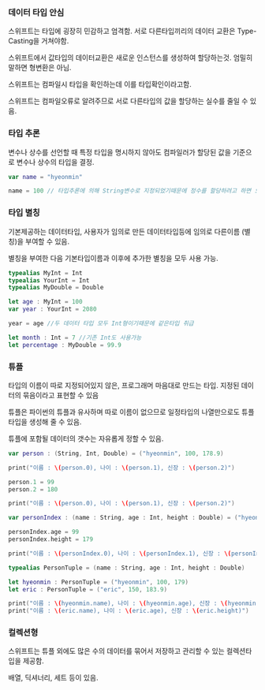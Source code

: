 <h3>데이터 타입 안심</h3>

스위프트는 타입에 굉장히 민감하고 엄격함. 서로 다른타입끼리의 데이터 교환은 Type-Casting을 거쳐야함.

스위프트에서 값타입의 데이터교환은 새로운 인스턴스를 생성하여 할당하는것. 엄밀히 말하면 형변환은 아님.

스위프트는 컴파일시 타입을 확인하는데 이를 타입확인이라고함.

스위프트는 컴파일오류로 알려주므로 서로 다른타입의 값을 할당하는 실수를 줄일 수 있음.

<h3>타입 추론</h3>

변수나 상수를 선언할 때 특정 타입을 명시하지 않아도 컴파일러가 할당된 값을 기준으로 변수나 상수의 타입을 결정.

```swift
var name = "hyeonmin"

name = 100 // 타입추론에 의해 String변수로 지정되었기때문에 정수를 할당하려고 하면 오류가 발생됨.
```

<h3>타입 별칭</h3>

기본제공하는 데이터타입, 사용자가 임의로 만든 데이터타입등에 임의로 다른이름 (별칭)을 부여할 수 있음.

별칭을 부여한 다음 기본타입이름과 이후에 추가한 별칭을 모두 사용 가능.

```swift
typealias MyInt = Int
typealias YourInt = Int
typealias MyDouble = Double

let age : MyInt = 100
var year : YourInt = 2080

year = age //두 데이터 타입 모두 Int형이기때문에 같은타입 취급

let month : Int = 7 //기존 Int도 사용가능
let percentage : MyDouble = 99.9
```

<h3>튜플</h3>

타입의 이름이 따로 지정되어있지 않은, 프로그래머 마음대로 만드는 타입. 지정된 데이터의 묶음이라고 표현할 수 있음

튜플은 파이썬의 튜플과 유사하며 따로 이름이 없으므로 일정타입의 나열만으로도 튜플타입을 생성해 줄 수 있음.

튜플에 포함될 데이터의 갯수는 자유롭게 정할 수 있음.

```swift
var person : (String, Int, Double) = ("hyeonmin", 100, 178.9)

print("이름 : \(person.0), 나이 : \(person.1), 신장 : \(person.2)")

person.1 = 99
person.2 = 180

print("이름 : \(person.0), 나이 : \(person.1), 신장 : \(person.2)")

var personIndex : (name : String, age : Int, height : Double) = ("hyeonmin", 100, 178.9)

personIndex.age = 99
personIndex.height = 179

print("이름 : \(personIndex.0), 나이 : \(personIndex.1), 신장 : \(personIndex.2)")

typealias PersonTuple = (name : String, age : Int, height : Double)

let hyeonmin : PersonTuple = ("hyeonmin", 100, 179)
let eric : PersonTuple = ("eric", 150, 183.9)

print("이름 : \(hyeonmin.name), 나이 : \(hyeonmin.age), 신장 : \(hyeonmin.height)")
print("이름 : \(eric.name), 나이 : \(eric.age), 신장 : \(eric.height)")
```

<h3>컬렉션형</h3> 

스위프트는 튜플 외에도 많은 수의 데이터를 묶어서 저장하고 관리할 수 있는 컬렉션타입을 제공함.

배열, 딕셔너리, 세트 등이 있음.
